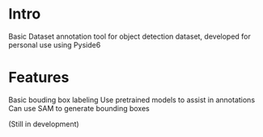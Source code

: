 # Intro
Basic Dataset annotation tool for object detection dataset, developed for personal use using Pyside6

# Features
Basic bouding box labeling
Use pretrained models to assist in annotations
Can use SAM to generate bounding boxes

(Still in development)
